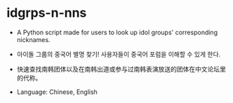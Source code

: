 # idgrps-n-nns
- A Python script made for users to look up idol groups' corresponding nicknames. 
- 아이돌 그룹의 중국어 별명 찾기! 사용자들이 중국어 포럼을 이해할 수 있게 한다. 
- 快速查找南韩团体以及在南韩出道或参与过南韩表演放送的团体在中文论坛里的代称。

- Language: Chinese, English
